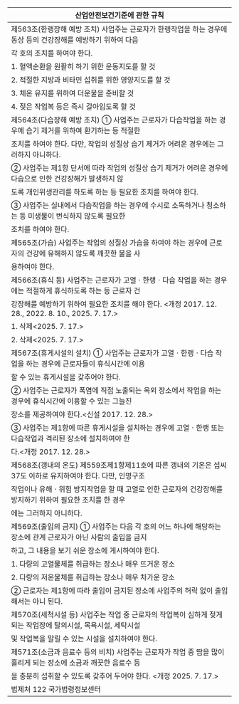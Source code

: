 | 산업안전보건기준에 관한 규칙 |
| --- |
| 제563조(한랭장해 예방 조치) 사업주는 근로자가 한랭작업을 하는 경우에 동상 등의 건강장해를 예방하기 위하여 다음 |
| 각 호의 조치를 하여야 한다. |
| 1. 혈액순환을 원활히 하기 위한 운동지도를 할 것 |
| 2. 적절한 지방과 비타민 섭취를 위한 영양지도를 할 것 |
| 3. 체온 유지를 위하여 더운물을 준비할 것 |
| 4. 젖은 작업복 등은 즉시 갈아입도록 할 것 |
| 제564조(다습장해 예방 조치) ① 사업주는 근로자가 다습작업을 하는 경우에 습기 제거를 위하여 환기하는 등 적절한 |
| 조치를 하여야 한다. 다만, 작업의 성질상 습기 제거가 어려운 경우에는 그러하지 아니하다. |
| ② 사업주는 제1항 단서에 따라 작업의 성질상 습기 제거가 어려운 경우에 다습으로 인한 건강장해가 발생하지 않 |
| 도록 개인위생관리를 하도록 하는 등 필요한 조치를 하여야 한다. |
| ③ 사업주는 실내에서 다습작업을 하는 경우에 수시로 소독하거나 청소하는 등 미생물이 번식하지 않도록 필요한 |
| 조치를 하여야 한다. |
| 제565조(가습) 사업주는 작업의 성질상 가습을 하여야 하는 경우에 근로자의 건강에 유해하지 않도록 깨끗한 물을 사 |
| 용하여야 한다. |
| 제566조(휴식 등) 사업주는 근로자가 고열ㆍ한랭ㆍ다습 작업을 하는 경우에는 적절하게 휴식하도록 하는 등 근로자 건 |
| 강장해를 예방하기 위하여 필요한 조치를 해야 한다. <개정 2017. 12. 28., 2022. 8. 10., 2025. 7. 17.> |
| 1. 삭제<2025. 7. 17.> |
| 2. 삭제<2025. 7. 17.> |
| 제567조(휴게시설의 설치) ① 사업주는 근로자가 고열ㆍ한랭ㆍ다습 작업을 하는 경우에 근로자들이 휴식시간에 이용 |
| 할 수 있는 휴게시설을 갖추어야 한다. |
| ② 사업주는 근로자가 폭염에 직접 노출되는 옥외 장소에서 작업을 하는 경우에 휴식시간에 이용할 수 있는 그늘진 |
| 장소를 제공하여야 한다.<신설 2017. 12. 28.> |
| ③ 사업주는 제1항에 따른 휴게시설을 설치하는 경우에 고열ㆍ한랭 또는 다습작업과 격리된 장소에 설치하여야 한 |
| 다.<개정 2017. 12. 28.> |
| 제568조(갱내의 온도) 제559조제1항제11호에 따른 갱내의 기온은 섭씨 37도 이하로 유지하여야 한다. 다만, 인명구조 |
| 작업이나 유해ㆍ위험 방지작업을 할 때 고열로 인한 근로자의 건강장해를 방지하기 위하여 필요한 조치를 한 경우 |
| 에는 그러하지 아니하다. |
| 제569조(출입의 금지) ① 사업주는 다음 각 호의 어느 하나에 해당하는 장소에 관계 근로자가 아닌 사람의 출입을 금지 |
| 하고, 그 내용을 보기 쉬운 장소에 게시하여야 한다. |
| 1. 다량의 고열물체를 취급하는 장소나 매우 뜨거운 장소 |
| 2. 다량의 저온물체를 취급하는 장소나 매우 차가운 장소 |
| ② 근로자는 제1항에 따라 출입이 금지된 장소에 사업주의 허락 없이 출입해서는 아니 된다. |
| 제570조(세척시설 등) 사업주는 작업 중 근로자의 작업복이 심하게 젖게 되는 작업장에 탈의시설, 목욕시설, 세탁시설 |
| 및 작업복을 말릴 수 있는 시설을 설치하여야 한다. |
| 제571조(소금과 음료수 등의 비치) 사업주는 근로자가 작업 중 땀을 많이 흘리게 되는 장소에 소금과 깨끗한 음료수 등 |
| 을 충분히 섭취할 수 있도록 갖추어 두어야 한다. <개정 2025. 7. 17.> |
| 법제처                                                            122                                                       국가법령정보센터 |